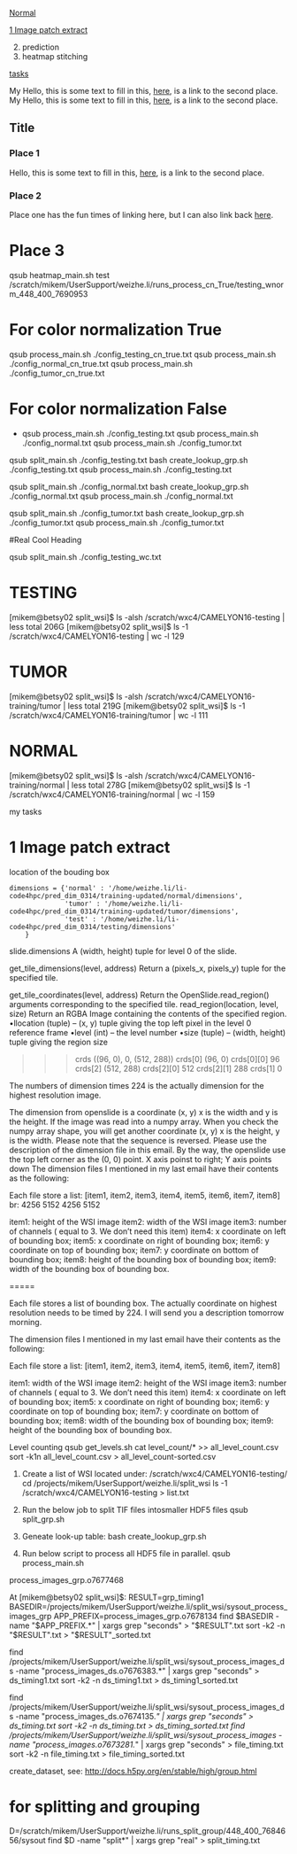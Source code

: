 [Normal](#normal)

[1 Image patch extract](#1-image-patch-extract)

2. prediction 
3. heatmap stitching

[tasks](#tasks)

My Hello, this is some text to fill in this, [here](#place-3), is a link to the second place.
My Hello, this is some text to fill in this, [here](#place-2), is a link to the second place.

## Title

### Place 1

Hello, this is some text to fill in this, [here](#place-2), is a link to the second place.

### Place 2

Place one has the fun times of linking here, but I can also link back [here](#place-1).

# Place 3
 
qsub heatmap_main.sh test /scratch/mikem/UserSupport/weizhe.li/runs_process_cn_True/testing_wnorm_448_400_7690953

# For color normalization True
qsub process_main.sh ./config_testing_cn_true.txt
qsub process_main.sh ./config_normal_cn_true.txt
qsub process_main.sh ./config_tumor_cn_true.txt

# For color normalization False
* qsub process_main.sh ./config_testing.txt
qsub process_main.sh ./config_normal.txt
qsub process_main.sh ./config_tumor.txt


qsub split_main.sh ./config_testing.txt
bash create_lookup_grp.sh ./config_testing.txt
qsub process_main.sh ./config_testing.txt

qsub split_main.sh ./config_normal.txt
bash create_lookup_grp.sh ./config_normal.txt
qsub process_main.sh ./config_normal.txt

qsub split_main.sh ./config_tumor.txt
bash create_lookup_grp.sh ./config_tumor.txt
qsub process_main.sh ./config_tumor.txt

#Real Cool Heading

qsub split_main.sh ./config_testing_wc.txt


# TESTING
[mikem@betsy02 split_wsi]$ ls -alsh /scratch/wxc4/CAMELYON16-testing | less
total 206G
[mikem@betsy02 split_wsi]$ ls -1 /scratch/wxc4/CAMELYON16-testing | wc -l
129

# TUMOR
[mikem@betsy02 split_wsi]$ ls -alsh /scratch/wxc4/CAMELYON16-training/tumor | less
total 219G
[mikem@betsy02 split_wsi]$ ls -1 /scratch/wxc4/CAMELYON16-training/tumor | wc -l
111

# NORMAL
[mikem@betsy02 split_wsi]$ ls -alsh /scratch/wxc4/CAMELYON16-training/normal | less
total 278G
[mikem@betsy02 split_wsi]$ ls -1 /scratch/wxc4/CAMELYON16-training/normal | wc -l
159

<a name="tasks">
   my tasks
</a>

# 1 Image patch extract

location of the bouding box

    dimensions = {'normal' : '/home/weizhe.li/li-code4hpc/pred_dim_0314/training-updated/normal/dimensions',
                  'tumor' : '/home/weizhe.li/li-code4hpc/pred_dim_0314/training-updated/tumor/dimensions',
                  'test' : '/home/weizhe.li/li-code4hpc/pred_dim_0314/testing/dimensions'  
        }
slide.dimensions
A (width, height) tuple for level 0 of the slide.

get_tile_dimensions(level, address)
    Return a (pixels_x, pixels_y) tuple for the specified tile.

get_tile_coordinates(level, address)
Return the OpenSlide.read_region() arguments corresponding to the specified tile.
read_region(location, level, size)
Return an RGBA Image containing the contents of the specified region.
•llocation (tuple) – (x, y) tuple giving the top left pixel in the level 0 reference frame
•level (int) – the level number
•size (tuple) – (width, height) tuple giving the region size


>>> crds
((96, 0), 0, (512, 288))
>>> crds[0]
(96, 0)
>>> crds[0][0]
96
>>> crds[2]
(512, 288)
>>> crds[2][0]
512
>>> crds[2][1]
288
>>> crds[1]
0

The numbers of dimension times 224 is the actually dimension for the highest resolution image. 

The dimension from openslide is a coordinate (x, y) x is the width and y is the height.
If the image was read into a numpy array. When you check the numpy array shape, you will get another coordinate (x, y) x is the height, y is the width. Please note that the sequence is reversed. Please use the description of the dimension file in this email. 
By the way, the openslide use the top left corner as the (0, 0) point. X axis poinst to right; Y axis points down
The dimension files I mentioned in my last email have their contents as the following:

Each file store a list: [item1, item2, item3, item4, item5, item6, item7, item8]  br:  4256   5152   4256   5152

item1:  height of the WSI image
item2:  width of the WSI image
item3: number of channels ( equal to 3. We don’t need this item)
item4:  x coordinate on left of bounding box;
item5:  x coordinate on right of bounding box;
item6: y coordinate on top of bounding box;
item7: y coordinate on bottom of bounding box;
item8: height of the bounding box of bounding box;
item9: width of the bounding box of bounding box.


=====

Each file stores a list of bounding box. The actually coordinate on highest resolution needs to be timed by 224. I will send you a description tomorrow morning.

The dimension files I mentioned in my last email have their contents as the following:

Each file store a list: [item1, item2, item3, item4, item5, item6, item7, item8]

item1:  width of the WSI image
item2:  height of the WSI image
item3: number of channels ( equal to 3. We don’t need this item)
item4:  x coordinate on left of bounding box;
item5:  x coordinate on right of bounding box;
item6: y coordinate on top of bounding box;
item7: y coordinate on bottom of bounding box;
item8: width of the bounding box of bounding box;
item9: height of the bounding box of bounding box.




Level counting
qsub get_levels.sh
cat level_count/* >> all_level_count.csv
sort -k1n all_level_count.csv > all_level_count-sorted.csv


1. Create a list of WSI located under: /scratch/wxc4/CAMELYON16-testing/
   cd /projects/mikem/UserSupport/weizhe.li/split_wsi
   ls -1 /scratch/wxc4/CAMELYON16-testing > list.txt

2. Run the below job to split TIF files intosmaller HDF5 files 
   qsub split_grp.sh 

3. Geneate look-up table:
   bash create_lookup_grp.sh 
   
4. Run below script to process all HDF5 file in parallel.
   qsub process_main.sh

process_images_grp.o7677468

At [mikem@betsy02 split_wsi]$:
RESULT=grp_timing1
BASEDIR=/projects/mikem/UserSupport/weizhe.li/split_wsi/sysout_process_images_grp
APP_PREFIX=process_images_grp.o7678134
find $BASEDIR -name "$APP_PREFIX.*" | xargs grep "seconds" > "$RESULT".txt
sort -k2 -n "$RESULT".txt > "$RESULT"_sorted.txt 


find /projects/mikem/UserSupport/weizhe.li/split_wsi/sysout_process_images_ds -name "process_images_ds.o7676383.*" | xargs grep "seconds" > ds_timing1.txt
sort -k2 -n ds_timing1.txt > ds_timing1_sorted.txt 

find /projects/mikem/UserSupport/weizhe.li/split_wsi/sysout_process_images_ds -name "process_images_ds.o7674135.*" | xargs grep "seconds" > ds_timing.txt
sort -k2 -n ds_timing.txt > ds_timing_sorted.txt 
find /projects/mikem/UserSupport/weizhe.li/split_wsi/sysout_process_images -name "process_images.o7673281.*" | xargs grep "seconds" > file_timing.txt
sort -k2 -n file_timing.txt > file_timing_sorted.txt 

create_dataset, see: http://docs.h5py.org/en/stable/high/group.html
 

# for splitting and grouping 
D=/scratch/mikem/UserSupport/weizhe.li/runs_split_group/448_400_7684656/sysout
find $D -name "split*" | xargs grep "real" > split_timing.txt
 
 
 
 
   
